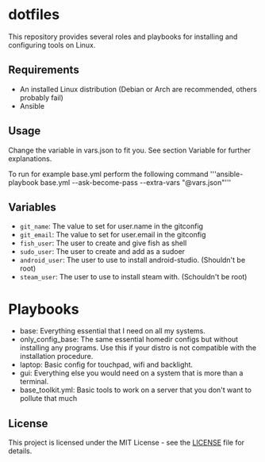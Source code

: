 # dotfiles

This repository provides several roles and playbooks for installing and configuring tools on Linux.

## Requirements
- An installed Linux distribution (Debian or Arch are recommended, others probably fail)
- Ansible

## Usage

Change the variable in vars.json to fit you. See section Variable for further explanations.

To run for example base.yml perform the following command
'''ansible-playbook base.yml --ask-become-pass --extra-vars "@vars.json"'''

## Variables
- `git_name`: The value to set for user.name in the gitconfig
- `git_email`: The value to set for user.email in the gitconfig
- `fish_user`: The user to create and give fish as shell
- `sudo_user`: The user to create and add as a sudoer
- `android_user`: The user to use to install android-studio. (Shouldn't be root)
- `steam_user`: The user to use to install steam with. (Schouldn't be root)

# Playbooks
- base:             Everything essential that I need on all my systems.
- only_config_base: The same essential homedir configs but without installing any programs. Use this if your distro is not compatible with the installation procedure.
- laptop:           Basic config for touchpad, wifi and backlight.
- gui:              Everything else you would need on a system that is more than a terminal.
- base_toolkit.yml: Basic tools to work on a server that you don't want to pollute that much

## License
This project is licensed under the MIT License - see the [LICENSE](LICENSE) file for details.

